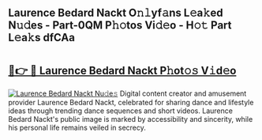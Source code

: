 ## Laurence Bedard Nackt O𝚗𝚕yf𝚊ns L𝚎a𝚔ed N𝚞𝚍es - Part-0QM P𝚑𝚘tos Vi𝚍𝚎o - H𝚘𝚝 Part L𝚎a𝚔s dfCAa

# <h2><a href="http://kfeknt.oniu.top/?m=Laurence+Bedard+Nackt">🔗👉 🔴 Laurence Bedard Nackt P𝚑ot𝚘𝚜 V𝚒d𝚎o</a></h2>

[![Laurence Bedard Nackt Nu𝚍e𝚜](https://i.imgur.com/0qMVB7G.gif)](http://kfeknt.oniu.top/?m=Laurence+Bedard+Nackt)
Digital content creator and amusement provider Laurence Bedard Nackt, celebrated for sharing dance and lifestyle ideas through trending dance sequences and short videos. Laurence Bedard Nackt's public image is marked by accessibility and sincerity, while his personal life remains veiled in secrecy.  
